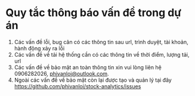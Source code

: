 # Quy tắc thông báo vấn đề trong dự án

1. Các vấn đề lỗi, bug cân có các thông tin sau url, trình duyệt, tài khoản, hành động xảy ra lỗi
2. Các vấn đề về tải hệ thống cần có các thông tin về thời điểm, lượng tải, url
3. Các vấn đề về bảo mật an toàn thông tin xin vui lòng liên hệ 0906282026, phivanloi@outlook.com.
4. Ngoài các vấn đề về bảo mật còn lại được tạo và quản lý tại đây <https://github.com/phivanloi/stock-analytics/issues>
